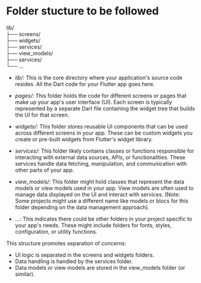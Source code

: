 # Folder stucture to be followed

lib/  
├── screens/  
├── widgets/  
├── services/  
├── view_models/  
├── services/  
└── ...  

- *lib/*: This is the core directory where your application's source code resides. All the Dart code for your Flutter app goes here.

 - *pages/*: This folder holds the code for different screens or pages that make up your app's user interface (UI). Each screen is typically represented by a separate Dart file containing the widget tree that builds the UI for that screen.

 - *widgets/*: This folder stores reusable UI components that can be used across different screens in your app. These can be custom widgets you create or pre-built widgets from Flutter's widget library.

 - *services/:* This folder likely contains classes or functions responsible for interacting with external data sources, APIs, or functionalities. These services handle data fetching, manipulation, and communication with other parts of your app.

 - *view_models/:* This folder might hold classes that represent the data models or view models used in your app. View models are often used to manage data displayed on the UI and interact with services. (Note: Some projects might use a different name like models or blocs for this folder depending on the data management approach).

 - *...:* This indicates there could be other folders in your project specific to your app's needs. These might include folders for fonts, styles, configuration, or utility functions.

This structure promotes separation of concerns:

- UI logic is separated in the screens and widgets folders.
- Data handling is handled by the services folder.
- Data models or view models are stored in the view_models folder (or similar).
